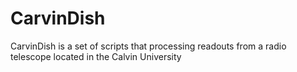 # CarvinDish
CarvinDish is a set of scripts that processing readouts from a radio telescope located in the Calvin University
